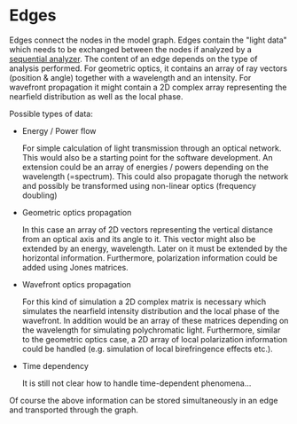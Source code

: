 # Edges

Edges connect the nodes in the model graph. Edges contain the "light data" which needs to be exchanged between the nodes if analyzed by a [sequential analyzer](./analyzers.md#sequential-analyzer). The content of an edge depends on the type of analysis performed. For geometric optics, it contains an array of ray vectors (position & angle) together with a wavelength and an intensity. For wavefront propagation it might contain a 2D complex array representing the nearfield distribution as well as the local phase.

Possible types of data:

  - Energy / Power flow

    For simple calculation of light transmission through an optical network. This would also be a starting point for the software development. An extension could be an array of energies / powers depending on the wavelength (=spectrum). This could also propagate thorugh the network and possibly be transformed using non-linear optics (frequency doubling)

  - Geometric optics propagation

    In this case an array of 2D vectors representing the vertical distance from an optical axis and its angle to it. This vector might also be extended by an energy, wavelength. Later on it must be extended by the horizontal information. Furthermore, polarization information could be added using Jones matrices.

  - Wavefront optics propagation

    For this kind of simulation a 2D complex matrix is necessary which simulates the nearfield intensity distribution and the local phase of the wavefront. In addition would be an array of these matrices depending on the wavelength for simulating polychromatic light. Furthermore, similar to the geometric optics case, a 2D array of local polarization information could be handled (e.g. simulation of local birefringence effects etc.).

  - Time dependency

    It is still not clear how to handle time-dependent phenomena...

Of course the above information can be stored simultaneously in an edge and transported through the graph.